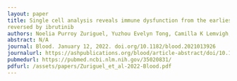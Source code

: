 ```yaml
---
layout: paper
title: Single cell analysis reveals immune dysfunction from the earliest stages of CLL that can be
reversed by ibrutinib
authors: Noelia Purroy Zuriguel, Yuzhou Evelyn Tong, Camilla K Lemvigh, Nicoletta Cieri, Shuqiang Li, Erin M Parry, Wandi Zhang, Laura Z Rassenti, Thomas J Kipps, Susan L Slager, Neil E Kay, Connie Lesnick, Tait D Shanafelt, Paolo Ghia, Lydia Scarfò, Kenneth J Livak, Peter V Kharchenko, Donna Neuberg, Lars Ronn Olsen, <b>Jean Fan</b>, Satyen H Gohil, Catherine J Wu^
abstract: N/A  
journal: Blood. January 12, 2022. doi.org/10.1182/blood.2021013926
journalurl: https://ashpublications.org/blood/article-abstract/doi/10.1182/blood.2021013926/
pubmedurl: https://pubmed.ncbi.nlm.nih.gov/35020831/
pdfurl: /assets/papers/Zuriguel_et_al-2022-Blood.pdf
---
```


